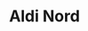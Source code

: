 ---
title: "Aldi Nord"
url: /buchholz-in-der-nordheide/aldi-nord-soltauer-strasse/
shop: Supermarkt
---